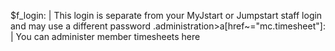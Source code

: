 $f_login: |
  This login is separate from your MyJstart or Jumpstart staff login and may use a different password
.administration>a[href~="mc.timesheet"]: |
  You can administer member timesheets here